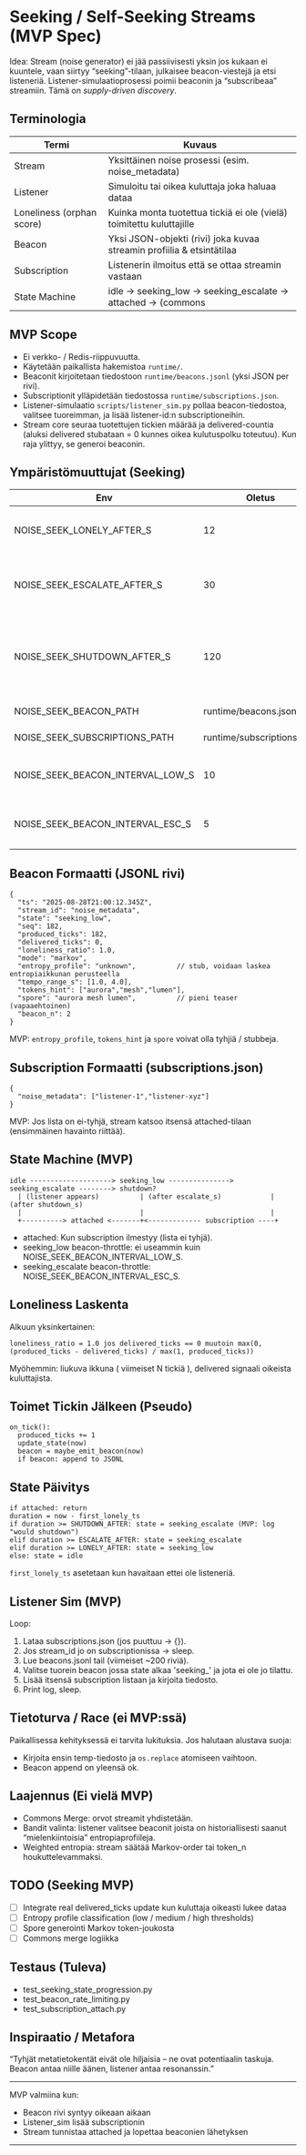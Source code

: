 # Seeking / Self-Seeking Streams (MVP Spec)

Idea: Stream (noise generator) ei jää passiivisesti yksin jos kukaan ei kuuntele, vaan siirtyy “seeking”-tilaan, julkaisee beacon-viestejä ja etsi listeneriä. Listener-simulaatioprosessi poimii beaconin ja “subscribeaa” streamiin. Tämä on _supply-driven discovery_.

## Terminologia
| Termi | Kuvaus |
|-------|--------|
| Stream | Yksittäinen noise prosessi (esim. noise_metadata) |
| Listener | Simuloitu tai oikea kuluttaja joka haluaa dataa |
| Loneliness (orphan score) | Kuinka monta tuotettua tickiä ei ole (vielä) toimitettu kuluttajille |
| Beacon | Yksi JSON-objekti (rivi) joka kuvaa streamin profiilia & etsintätilaa |
| Subscription | Listenerin ilmoitus että se ottaa streamin vastaan |
| State Machine | idle -> seeking_low -> seeking_escalate -> attached -> (commons | shutdown) |

## MVP Scope
- Ei verkko- / Redis-riippuvuutta.
- Käytetään paikallista hakemistoa `runtime/`.
- Beaconit kirjoitetaan tiedostoon `runtime/beacons.jsonl` (yksi JSON per rivi).
- Subscriptionit ylläpidetään tiedostossa `runtime/subscriptions.json`.
- Listener-simulaatio `scripts/listener_sim.py` pollaa beacon-tiedostoa, valitsee tuoreimman, ja lisää listener-id:n subscriptioneihin.
- Stream core seuraa tuotettujen tickien määrää ja delivered-countia (aluksi delivered stubataan = 0 kunnes oikea kulutuspolku toteutuu). Kun raja ylittyy, se generoi beaconin.

## Ympäristömuuttujat (Seeking)
| Env | Oletus | Kuvaus |
|-----|--------|--------|
| NOISE_SEEK_LONELY_AFTER_S | 12 | Sekunteja ilman listeneriä ennen kuin siirrytään seeking_low |
| NOISE_SEEK_ESCALATE_AFTER_S | 30 | Sekunteja ilman listeneriä -> seeking_escalate (aggressiivisempi beacon-tahti) |
| NOISE_SEEK_SHUTDOWN_AFTER_S | 120 | Sekunteja ilman listeneriä -> harkitse shutdown tai commons merge (MVP: loggaa intent) |
| NOISE_SEEK_BEACON_PATH | runtime/beacons.jsonl | Beacon JSONL polku |
| NOISE_SEEK_SUBSCRIPTIONS_PATH | runtime/subscriptions.json | Subscription map polku |
| NOISE_SEEK_BEACON_INTERVAL_LOW_S | 10 | Minimi väli beaconille seeking_low tilassa |
| NOISE_SEEK_BEACON_INTERVAL_ESC_S | 5 | Minimi väli beaconille seeking_escalate tilassa |

## Beacon Formaatti (JSONL rivi)
```
{
  "ts": "2025-08-28T21:00:12.345Z",
  "stream_id": "noise_metadata",
  "state": "seeking_low",
  "seq": 182,
  "produced_ticks": 182,
  "delivered_ticks": 0,
  "loneliness_ratio": 1.0,
  "mode": "markov",
  "entropy_profile": "unknown",          // stub, voidaan laskea entropiaikkunan perusteella
  "tempo_range_s": [1.0, 4.0],
  "tokens_hint": ["aurora","mesh","lumen"],
  "spore": "aurora mesh lumen",          // pieni teaser (vapaaehtoinen)
  "beacon_n": 2
}
```

MVP: `entropy_profile`, `tokens_hint` ja `spore` voivat olla tyhjiä / stubbeja.

## Subscription Formaatti (subscriptions.json)
```
{
  "noise_metadata": ["listener-1","listener-xyz"]
}
```
MVP: Jos lista on ei-tyhjä, stream katsoo itsensä attached-tilaan (ensimmäinen havainto riittää).

## State Machine (MVP)
```
idle --------------------> seeking_low ---------------> seeking_escalate --------> shutdown?
  | (listener appears)          | (after escalate_s)            | (after shutdown_s)
  |                             |                               |
  +----------> attached <-------+<------------- subscription ----+
```

- attached: Kun subscription ilmestyy (lista ei tyhjä).
- seeking_low beacon-throttle: ei useammin kuin NOISE_SEEK_BEACON_INTERVAL_LOW_S.
- seeking_escalate beacon-throttle: NOISE_SEEK_BEACON_INTERVAL_ESC_S.

## Loneliness Laskenta
Alkuun yksinkertainen:
```
loneliness_ratio = 1.0 jos delivered_ticks == 0 muutoin max(0, (produced_ticks - delivered_ticks) / max(1, produced_ticks))
```
Myöhemmin: liukuva ikkuna ( viimeiset N tickiä ), delivered signaali oikeista kuluttajista.

## Toimet Tickin Jälkeen (Pseudo)
```
on_tick():
  produced_ticks += 1
  update_state(now)
  beacon = maybe_emit_beacon(now)
  if beacon: append to JSONL
```

## State Päivitys
```
if attached: return
duration = now - first_lonely_ts
if duration >= SHUTDOWN_AFTER: state = seeking_escalate (MVP: log "would shutdown")
elif duration >= ESCALATE_AFTER: state = seeking_escalate
elif duration >= LONELY_AFTER: state = seeking_low
else: state = idle
```

`first_lonely_ts` asetetaan kun havaitaan ettei ole listeneriä.

## Listener Sim (MVP)
Loop:
1. Lataa subscriptions.json (jos puuttuu -> {}).
2. Jos stream_id jo on subscriptionissa -> sleep.
3. Lue beacons.jsonl tail (viimeiset ~200 riviä).
4. Valitse tuorein beacon jossa state alkaa 'seeking_' ja jota ei ole jo tilattu.
5. Lisää itsensä subscription listaan ja kirjoita tiedosto.
6. Print log, sleep.

## Tietoturva / Race (ei MVP:ssä)
Paikallisessa kehityksessä ei tarvita lukituksia. Jos halutaan alustava suoja:
- Kirjoita ensin temp-tiedosto ja `os.replace` atomiseen vaihtoon.
- Beacon append on yleensä ok.

## Laajennus  (Ei vielä MVP)
- Commons Merge: orvot streamit yhdistetään.
- Bandit valinta: listener valitsee beaconit joista on historiallisesti saanut “mielenkiintoisia” entropiaprofiileja.
- Weighted entropia: stream säätää Markov-order tai token_n houkuttelevammaksi.

## TODO (Seeking MVP)
- [ ] Integrate real delivered_ticks update kun kuluttaja oikeasti lukee dataa
- [ ] Entropy profile classification (low / medium / high thresholds)
- [ ] Spore generointi Markov token-joukosta
- [ ] Commons merge logiikka

## Testaus (Tuleva)
- test_seeking_state_progression.py
- test_beacon_rate_limiting.py
- test_subscription_attach.py

## Inspiraatio / Metafora
“Tyhjät metatietokentät eivät ole hiljaisia – ne ovat potentiaalin taskuja. Beacon antaa niille äänen, listener antaa resonanssin.”

---
MVP valmiina kun:
- Beacon rivi syntyy oikeaan aikaan
- Listener_sim lisää subscriptionin
- Stream tunnistaa attached ja lopettaa beaconien lähetyksen

----